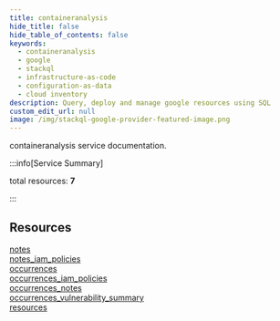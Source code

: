 ```yaml
---
title: containeranalysis
hide_title: false
hide_table_of_contents: false
keywords:
  - containeranalysis
  - google
  - stackql
  - infrastructure-as-code
  - configuration-as-data
  - cloud inventory
description: Query, deploy and manage google resources using SQL
custom_edit_url: null
image: /img/stackql-google-provider-featured-image.png
---
```


containeranalysis service documentation.

:::info[Service Summary]

total resources: __7__  

:::

## Resources
<div class="row">
<div class="providerDocColumn">
<a href="/containeranalysis/notes/">notes</a><br />
<a href="/containeranalysis/notes_iam_policies/">notes_iam_policies</a><br />
<a href="/containeranalysis/occurrences/">occurrences</a><br />
<a href="/containeranalysis/occurrences_iam_policies/">occurrences_iam_policies</a>
</div>
<div class="providerDocColumn">
<a href="/containeranalysis/occurrences_notes/">occurrences_notes</a><br />
<a href="/containeranalysis/occurrences_vulnerability_summary/">occurrences_vulnerability_summary</a><br />
<a href="/containeranalysis/resources/">resources</a>
</div>
</div>